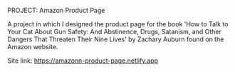 PROJECT: Amazon Product Page

A project in which I designed the product page for the book 'How to Talk to Your Cat About Gun Safety: And Abstinence, Drugs, Satanism, and Other Dangers That Threaten Their Nine Lives' 
by Zachary Auburn found on the Amazon website.

Site link: https://amazonn-product-page.netlify.app
